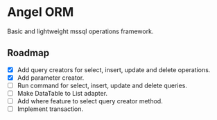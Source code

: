 # Angel ORM

Basic and lightweight mssql operations framework.

## Roadmap

- [x] Add query creators for select, insert, update and delete operations.
- [x] Add parameter creator.
- [ ] Run command for select, insert, update and delete queries.
- [ ] Make DataTable to List<T> adapter.
- [ ] Add where feature to select query creator method.
- [ ] Implement transaction.
